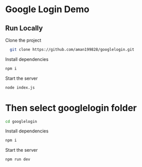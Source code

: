 
# Google Login Demo




## Run Locally

Clone the project

```bash
  git clone https://github.com/aman199828/googlelogin.git
```


Install dependencies

```bash
npm i

```

Start the server

```bash
node index.js
```

# Then select googlelogin folder
```bash
cd googlelogin

```
Install dependencies

```bash
npm i

```

Start the server

```bash
npm run dev
```

